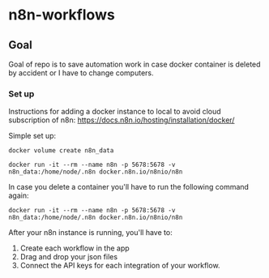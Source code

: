 # n8n-workflows

## Goal

Goal of repo is to save automation work in case docker container is deleted by accident or I have to change computers.

### Set up

Instructions for adding a docker instance to local to avoid cloud subscription of n8n: https://docs.n8n.io/hosting/installation/docker/

Simple set up:

```
docker volume create n8n_data

docker run -it --rm --name n8n -p 5678:5678 -v n8n_data:/home/node/.n8n docker.n8n.io/n8nio/n8n
```

In case you delete a container you'll have to run the following command again:

```
docker run -it --rm --name n8n -p 5678:5678 -v n8n_data:/home/node/.n8n docker.n8n.io/n8nio/n8n
```

After your n8n instance is running, you'll have to:

1. Create each workflow in the app
2. Drag and drop your json files
3. Connect the API keys for each integration of your workflow.
